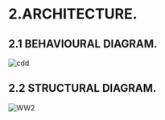 # 2.ARCHITECTURE.
## 2.1 BEHAVIOURAL DIAGRAM.
![cdd](https://user-images.githubusercontent.com/46914341/157880088-70a2b4bf-792d-4561-b2a0-c6d810219fc0.PNG)

## 2.2 STRUCTURAL DIAGRAM.
![WW2](https://user-images.githubusercontent.com/46914341/157887776-6371345e-daeb-4853-be25-b6a7562ff75f.PNG)





